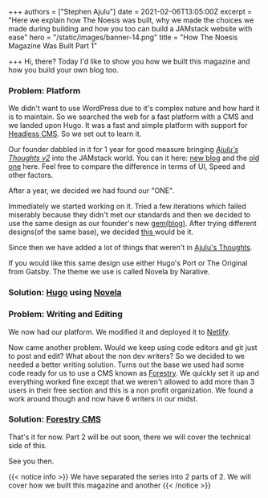 +++
authors = ["Stephen Ajulu"]
date = 2021-02-06T13:05:00Z
excerpt = "Here we explain how The Noesis was built, why we made the choices we made during building and how you too can build a JAMstack website with ease"
hero = "/static/images/banner-14.png"
title = "How The Noesis Magazine Was Built Part 1"

+++
Hi, there? Today I'd like to show you how we built this magazine and how you build your own blog too.

### Problem: Platform

We didn't want to use WordPress due to it's complex nature and how hard it is to maintain. So we searched the web for a fast platform with a CMS and we landed upon Hugo. It was a fast and simple platform with support for [Headless CMS](https://blog.stephenajulu.com/post/building-a-beautiful-progressive-jamstack-blog-part-1-day-1-to-3/). So we set out to learn it.

Our founder dabbled in it for 1 year for good measure bringing [_Ajulu's Thoughts v2_](https://blog.stephenajulu.com) into the JAMstack world. You can it here: [new blog](https://blog.stephenajulu.com)  and the [old one](https://ajulusthoughts.wordpress.com) here. Feel free to compare the difference in terms of UI, Speed and other factors.

After a year, we decided we had found our "ONE".

Immediately we started working on it. Tried a few iterations which failed miserably because they didn't met our standards and then we decided to use the same design as our founder's new [gem(blog)](https://blog.stephenajulu.com). After trying different designs(of the same base), we decided [this ](https://thenoesiske.netlify.app)would be it.

Since then we have added a lot of things that weren't in [Ajulu's Thoughts](https://blog.stephenajulu.com).

If you would like this same design use either Hugo's Port or The Original from Gatsby. The theme we use is called Novela by Narative.

### Solution: [Hugo](https://gohugo.io) using [Novela](https://github.com/forestryio/novela-hugo-starter)

### Problem: Writing and Editing

We now had our platform. We modified it and deployed it to [Netlify](https://netlify.com).

Now came another problem. Would we keep using code editors and git just to post and edit? What about the non dev writers? So we decided to we needed a better writing solution. Turns out the base we used had some code ready for us to use a CMS known as [Forestry](https://forestry.io). We quickly set it up and everything worked fine except that we weren't allowed to add more than 3 users in their free section and this is a non profit organization. We found a work around though and now have 6 writers in our midst.

### Solution: [Forestry CMS](https://forestry.io)

That's it for now. Part 2 will be out soon, there we will cover the technical side of this.

See you then.

{{< notice info >}} We have separated the series into 2 parts of 2. We will cover how we built this magazine and another {{< /notice >}}
